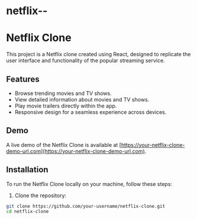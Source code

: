 # netflix--
# Netflix Clone

This project is a Netflix clone created using React, designed to replicate the user interface and functionality of the popular streaming service.



## Features

- Browse trending movies and TV shows.
- View detailed information about movies and TV shows.
- Play movie trailers directly within the app.
- Responsive design for a seamless experience across devices.

## Demo

A live demo of the Netflix Clone is available at [https://your-netflix-clone-demo-url.com](https://your-netflix-clone-demo-url.com).

## Installation

To run the Netflix Clone locally on your machine, follow these steps:

1. Clone the repository:

```bash
git clone https://github.com/your-username/netflix-clone.git
cd netflix-clone
